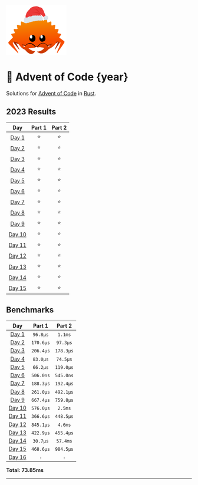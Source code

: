 <img src="./.assets/christmas_ferris.png" width="164">

# 🎄 Advent of Code {year}

Solutions for [Advent of Code](https://adventofcode.com/) in [Rust](https://www.rust-lang.org/).

<!--- advent_readme_stars table --->
## 2023 Results

| Day | Part 1 | Part 2 |
| :---: | :---: | :---: |
| [Day 1](https://adventofcode.com/2023/day/1) | ⭐ | ⭐ |
| [Day 2](https://adventofcode.com/2023/day/2) | ⭐ | ⭐ |
| [Day 3](https://adventofcode.com/2023/day/3) | ⭐ | ⭐ |
| [Day 4](https://adventofcode.com/2023/day/4) | ⭐ | ⭐ |
| [Day 5](https://adventofcode.com/2023/day/5) | ⭐ | ⭐ |
| [Day 6](https://adventofcode.com/2023/day/6) | ⭐ | ⭐ |
| [Day 7](https://adventofcode.com/2023/day/7) | ⭐ | ⭐ |
| [Day 8](https://adventofcode.com/2023/day/8) | ⭐ | ⭐ |
| [Day 9](https://adventofcode.com/2023/day/9) | ⭐ | ⭐ |
| [Day 10](https://adventofcode.com/2023/day/10) | ⭐ | ⭐ |
| [Day 11](https://adventofcode.com/2023/day/11) | ⭐ | ⭐ |
| [Day 12](https://adventofcode.com/2023/day/12) | ⭐ | ⭐ |
| [Day 13](https://adventofcode.com/2023/day/13) | ⭐ | ⭐ |
| [Day 14](https://adventofcode.com/2023/day/14) | ⭐ | ⭐ |
| [Day 15](https://adventofcode.com/2023/day/15) | ⭐ | ⭐ |
<!--- advent_readme_stars table --->

<!--- benchmarking table --->
## Benchmarks

| Day | Part 1 | Part 2 |
| :---: | :---: | :---:  |
| [Day 1](./src/bin/01.rs) | `96.8µs` | `1.1ms` |
| [Day 2](./src/bin/02.rs) | `170.6µs` | `97.3µs` |
| [Day 3](./src/bin/03.rs) | `206.4µs` | `178.3µs` |
| [Day 4](./src/bin/04.rs) | `83.0µs` | `74.5µs` |
| [Day 5](./src/bin/05.rs) | `66.2µs` | `119.0µs` |
| [Day 6](./src/bin/06.rs) | `506.0ns` | `545.0ns` |
| [Day 7](./src/bin/07.rs) | `188.3µs` | `192.4µs` |
| [Day 8](./src/bin/08.rs) | `261.0µs` | `492.1µs` |
| [Day 9](./src/bin/09.rs) | `667.4µs` | `759.8µs` |
| [Day 10](./src/bin/10.rs) | `576.0µs` | `2.5ms` |
| [Day 11](./src/bin/11.rs) | `366.6µs` | `448.5µs` |
| [Day 12](./src/bin/12.rs) | `845.1µs` | `4.6ms` |
| [Day 13](./src/bin/13.rs) | `422.9µs` | `455.4µs` |
| [Day 14](./src/bin/14.rs) | `30.7µs` | `57.4ms` |
| [Day 15](./src/bin/15.rs) | `468.6µs` | `984.5µs` |
| [Day 16](./src/bin/16.rs) | `-` | `-` |

**Total: 73.85ms**
<!--- benchmarking table --->

---
